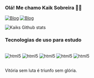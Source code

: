 ### Olá! Me chamo Kaik Sobreira ✌🏻


[![Blog](https://img.shields.io/badge/LinkedIn-0077B5?style=for-the-badge&logo=linkedin&logoColor=white)](https://www.linkedin.com/in/kaik-sobreira-lopes-917b742a7/)
[![Blog](https://img.shields.io/badge/Instagram-E4405F?style=for-the-badge&logo=instagram&logoColor=white)](https://www.instagram.com/kaiksobreira07/)

![Kaiks Github stats](https://github-readme-stats.vercel.app/api?username=KaikS1&theme=radical)

### Tecnologias de uso para estudo

<div style="display: inline_block"><br/>
  <img align="center" alt="html5" src=https://img.shields.io/badge/HTML5-E34F26?style=for-the-badge&logo=html5&logoColor=white /> 
<img align="center" alt="html5" src=https://img.shields.io/badge/Python-14354C?style=for-the-badge&logo=python&logoColor=white /> 
<img align="center" alt="html5" src=https://img.shields.io/badge/Microsoft_Excel-217346?style=for-the-badge&logo=microsoft-excel&logoColor=white /> <img align="center" alt="html5" src=https://img.shields.io/badge/Microsoft_Word-2B579A?style=for-the-badge&logo=microsoft-word&logoColor=white/> 
<img align="center" alt="html5" src=https://img.shields.io/badge/Microsoft_PowerPoint-B7472A?style=for-the-badge&logo=microsoft-powerpoint&logoColor=white/> 
</div><br/>

Vitória sem luta é triunfo sem glória.
